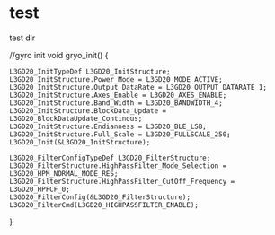 test
====

test dir

//gyro init
void gryo_init()
{
	

	
	


	L3GD20_InitTypeDef L3GD20_InitStructure;
	L3GD20_InitStructure.Power_Mode = L3GD20_MODE_ACTIVE;
	L3GD20_InitStructure.Output_DataRate = L3GD20_OUTPUT_DATARATE_1;
	L3GD20_InitStructure.Axes_Enable = L3GD20_AXES_ENABLE;
	L3GD20_InitStructure.Band_Width = L3GD20_BANDWIDTH_4;
	L3GD20_InitStructure.BlockData_Update = L3GD20_BlockDataUpdate_Continous;
	L3GD20_InitStructure.Endianness = L3GD20_BLE_LSB;
	L3GD20_InitStructure.Full_Scale = L3GD20_FULLSCALE_250;
	L3GD20_Init(&L3GD20_InitStructure);

	L3GD20_FilterConfigTypeDef L3GD20_FilterStructure;
	L3GD20_FilterStructure.HighPassFilter_Mode_Selection = L3GD20_HPM_NORMAL_MODE_RES;
	L3GD20_FilterStructure.HighPassFilter_CutOff_Frequency = L3GD20_HPFCF_0;
	L3GD20_FilterConfig(&L3GD20_FilterStructure);
	L3GD20_FilterCmd(L3GD20_HIGHPASSFILTER_ENABLE);
}
